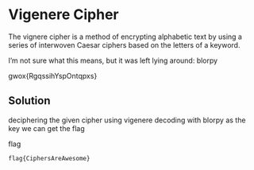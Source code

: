 # Vigenere Cipher



The vignere cipher is a method of encrypting alphabetic text by using a series of interwoven Caesar ciphers based on the letters of a keyword.

I’m not sure what this means, but it was left lying around: blorpy

gwox{RgqssihYspOntqpxs}

## Solution

deciphering the given cipher using vigenere decoding with blorpy as the key we can get the flag

flag
```
flag{CiphersAreAwesome}
```
